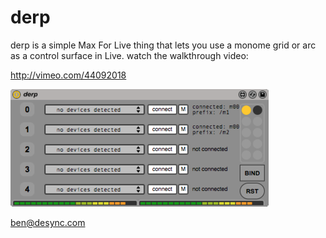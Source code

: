 # derp

derp is a simple Max For Live thing that lets you use a monome grid or arc as a control surface in Live.  watch the walkthrough video:

http://vimeo.com/44092018

![](derp.png)

ben@desync.com